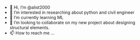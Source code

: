 - 👋 Hi, I’m @alist2000
- 👀 I’m interested in researching about python and civil engineer 
- 🌱 I’m currently learning ML
- 💞️ I’m looking to collaborate on my new project about designing structural elements. 
- 📫 How to reach me ...

<!---
alist2000/alist2000 is a ✨ special ✨ repository because its `README.md` (this file) appears on your GitHub profile.
You can click the Preview link to take a look at your changes.
--->
